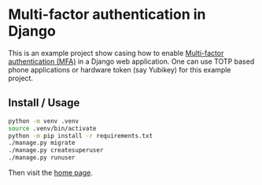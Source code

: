 # Multi-factor authentication in Django

This is an example project show casing how to enable [Multi-factor
authentication (MFA)](https://en.wikipedia.org/wiki/Multi-factor_authentication) in a Django
web application. One can use TOTP based phone applications or hardware token
(say Yubikey) for this example project.


## Install / Usage

```sh
python -m venv .venv
source .venv/bin/activate
python -m pip install -r requirements.txt
./manage.py migrate
./manage.py createsuperuser
./manage.py runuser
```

Then visit the [home page](http://localhost:8000/).


